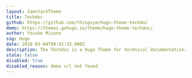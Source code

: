 ```yaml
---
layout: JamstackTheme
title: Techdoc
github: https://github.com/thingsym/hugo-theme-techdoc
demo: https://themes.gohugo.io/theme/hugo-theme-techdoc/
author: Yosuke Mizuno
ssg: Hugo
date: 2018-03-04T09:42:33.000Z
description: The Techdoc is a Hugo Theme for technical documentation.
stale: false
disabled: true
disabled_reason: demo url not found
---
```

